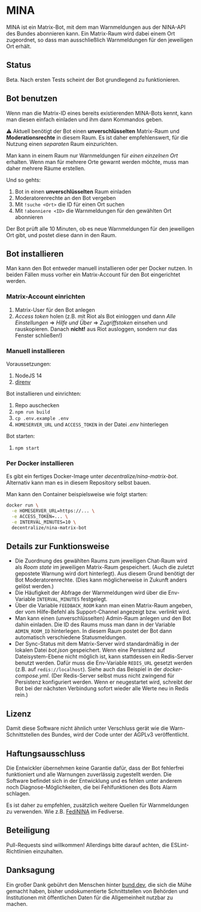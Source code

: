 # MINA

MINA ist ein Matrix-Bot, mit dem man Warnmeldungen aus der NINA-API des Bundes abonnieren kann. Ein Matrix-Raum wird dabei einem Ort zugeordnet, so dass man ausschließlich Warnmeldungen für den jeweiligen Ort erhält.

## Status

Beta. Nach ersten Tests scheint der Bot grundlegend zu funktionieren.

## Bot benutzen

Wenn man die Matrix-ID eines bereits existierenden MINA-Bots kennt, kann man diesen einfach einladen und ihm dann Kommandos geben.

:warning: Aktuell benötigt der Bot einen **unverschlüsselten** Matrix-Raum und **Moderationsrechte** in diesem Raum. Es ist daher empfehlenswert, für die Nutzung einen _separaten_ Raum einzurichten.

Man kann in einem Raum nur Warnmeldungen für _einen einzelnen Ort_ erhalten. Wenn man für mehrere Orte gewarnt werden möchte, muss man daher mehrere Räume erstellen.

Und so gehts:

1. Bot in einen **unverschlüsselten** Raum einladen
1. Moderatorenrechte an den Bot vergeben
1. Mit `!suche <Ort>` die ID für einen Ort suchen
1. Mit `!abonniere <ID>` die Warnmeldungen für den gewählten Ort abonnieren

Der Bot prüft alle 10 Minuten, ob es neue Warnmeldungen für den jeweiligen Ort gibt, und postet diese dann in den Raum.

## Bot installieren

Man kann den Bot entweder manuell installieren oder per Docker nutzen. In beiden Fällen muss vorher ein Matrix-Account für den Bot eingerichtet werden.

### Matrix-Account einrichten

1. Matrix-User für den Bot anlegen
2. _Access token_ holen (z.B. mit Riot als Bot einloggen und dann _Alle Einstellungen_ => _Hilfe und Über_ => _Zugriffstoken_ einsehen und rauskopieren. Danach **nicht!** aus Riot ausloggen, sondern nur das Fenster schließen!)

### Manuell installieren

Voraussetzungen:

1. NodeJS 14
1. [direnv](https://direnv.net/)

Bot installieren und einrichten:

1. Repo auschecken
1. `npm run build`
1. `cp .env.example .env`
1. `HOMESERVER_URL` und `ACCESS_TOKEN` in der Datei _.env_ hinterlegen

Bot starten:

1. `npm start`

### Per Docker installieren

Es gibt ein fertiges Docker-Image unter _decentralize/nina-matrix-bot_. Alternativ kann man es in diesem Repository selbst bauen.

Man kann den Container beispielsweise wie folgt starten:

```bash
docker run \
  -e HOMESERVER_URL=https://... \
  -e ACCESS_TOKEN=... \
  -e INTERVAL_MINUTES=10 \
  decentralize/nina-matrix-bot
```

## Details zur Funktionsweise

- Die Zuordnung des gewählten Raums zum jeweiligen Chat-Raum wird als _Room state_ im jeweiligen Matrix-Raum gespeichert. (Auch die zuletzt gepostete Warnung wird dort hinterlegt). Aus diesem Grund benötigt der Bot Moderatorenrechte. (Dies kann möglicherweise in Zukunft anders gelöst werden.)
- Die Häufigkeit der Abfrage der Warnmeldungen wird über die Env-Variable `INTERVAL_MINUTES` festgelegt.
- Über die Variable `FEEDBACK_ROOM` kann man einen Matrix-Raum angeben, der vom Hilfe-Befehl als Support-Channel angezeigt bzw. verlinkt wird.
- Man kann einen (unverschlüsselten) Admin-Raum anlegen und den Bot dahin einladen. Die ID des Raums muss man dann in der Variable `ADMIN_ROOM_ID` hinterlegen. In diesem Raum postet der Bot dann automatisch verschiedene Statusmeldungen.
- Der Sync-Status mit dem Matrix-Server wird standardmäßig in der lokalen Datei _bot.json_ gespeichert. Wenn eine Persistenz auf Dateisystem-Ebene nicht möglich ist, kann stattdessen ein Redis-Server benutzt werden. Dafür muss die Env-Variable `REDIS_URL` gesetzt werden (z.B. auf `redis://localhost`). Siehe auch das Beispiel in der _docker-compose.yml_. (Der Redis-Server selbst muss nicht zwingend für Persistenz konfiguriert werden. Wenn er neugestartet wird, schreibt der Bot bei der nächsten Verbindung sofort wieder alle Werte neu in Redis rein.)

## Lizenz

Damit diese Software nicht ähnlich unter Verschluss gerät wie die Warn-Schnittstellen des Bundes, wird der Code unter der AGPLv3 veröffentlicht.

## Haftungsausschluss

Die Entwickler übernehmen keine Garantie dafür, dass der Bot fehlerfrei funktioniert und alle Warnungen zuverlässig zugestellt werden. Die Software befindet sich in der Entwicklung und es fehlen unter anderem noch Diagnose-Möglichkeiten, die bei Fehlfunktionen des Bots Alarm schlagen.

Es ist daher zu empfehlen, zusätzlich weitere Quellen für Warnmeldungen zu verwenden. Wie z.B. [FediNINA](https://meta.prepedia.org/wiki/FediNINA) im Fediverse.

## Beteiligung

Pull-Requests sind willkommen! Allerdings bitte darauf achten, die ESLint-Richtlinien einzuhalten.

## Danksagung

Ein großer Dank gebührt den Menschen hinter [bund.dev](https://bund.dev), die sich die Mühe gemacht haben, bisher undokumentierte Schnittstellen von Behörden und Institutionen mit öffentlichen Daten für die Allgemeinheit nutzbar zu machen.
